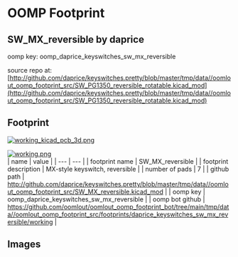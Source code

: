 # OOMP Footprint  
## SW_MX_reversible  by daprice  
  
oomp key: oomp_daprice_keyswitches_sw_mx_reversible  
  
source repo at: [http://github.com/daprice/keyswitches.pretty/blob/master/tmp/data//oomlout_oomp_footprint_src/SW_PG1350_reversible_rotatable.kicad_mod](http://github.com/daprice/keyswitches.pretty/blob/master/tmp/data//oomlout_oomp_footprint_src/SW_PG1350_reversible_rotatable.kicad_mod)  
## Footprint  
  
[![working_kicad_pcb_3d.png](working_kicad_pcb_3d_600.png)](working_kicad_pcb_3d.png)  
  
[![working.png](working_600.png)](working.png)  
| name | value | 
| --- | --- | 
| footprint name | SW_MX_reversible | 
| footprint description | MX-style keyswitch, reversible | 
| number of pads | 7 | 
| github path | http://github.com/daprice/keyswitches.pretty/blob/master/tmp/data//oomlout_oomp_footprint_src/SW_MX_reversible.kicad_mod | 
| oomp key | oomp_daprice_keyswitches_sw_mx_reversible | 
| oomp bot github | https://github.com/oomlout/oomlout_oomp_footprint_bot/tree/main/tmp/data//oomlout_oomp_footprint_src/footprints/daprice_keyswitches_sw_mx_reversible/working | 
## Images  
